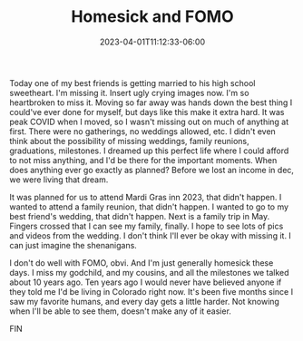 ﻿---
title: "Homesick and FOMO"
date: "2023-04-01T11:12:33-06:00"
draft: false
tags: []
categories: []
author: ""
cover: ""
description: "Today one of my best friends is getting married to his high school sweetheart. I'm missing it. Insert ugly crying images now. I'm so heartbroken to miss it."
pagebundles: true
---

Today one of my best friends is getting married to his high school sweetheart. I'm missing it. Insert ugly crying images now. I'm so heartbroken to miss it. Moving so far away was hands down the best thing I could've ever done for myself, but days like this make it extra hard. It was peak COVID when I moved, so I wasn't missing out on much of anything at first. There were no gatherings, no weddings allowed, etc. I didn't even think about the possibility of missing weddings, family reunions, graduations, milestones. I dreamed up this perfect life where I could afford to not miss anything, and I'd be there for the important moments. When does anything ever go exactly as planned? Before we lost an income in dec, we were living that dream. 

It was planned for us to attend Mardi Gras inn 2023, that didn't happen. I wanted to attend a family reunion, that didn't happen. I wanted to go to my best friend's wedding, that didn't happen. Next is a family trip in May. Fingers crossed that I can see my family, finally. I hope to see lots of pics and videos from the wedding. I don't think I'll ever be okay with missing it. I can just imagine the shenanigans. 

I don't do well with FOMO, obvi. And I'm just generally homesick these days. I miss my godchild, and my cousins, and all the milestones we talked about 10 years ago. Ten years ago I would never have believed anyone if they told me I'd be living in Colorado right now.  It's been five months since I saw my favorite humans, and every day gets a little harder. Not knowing when I'll be able to see them, doesn't make any of it easier. 

FIN
